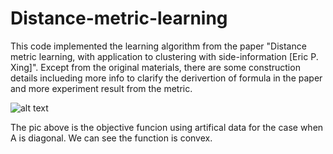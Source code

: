 # Distance-metric-learning
This code implemented the learning algorithm from the paper "Distance metric learning, with application to clustering with side-information [Eric P. Xing]". Except from the original materials, there are some construction details inclueding more info to clarify the derivertion of formula in the paper and more experiment result from the metric.

![alt text](https://github.com/JasonYee/Distance-metric-learning/blob/master/figure_1.png)

The pic above is the objective funcion using artifical data for the case when A is diagonal. We can see the function is convex.
